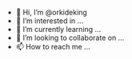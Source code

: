 - 👋 Hi, I’m @orkideking
- 👀 I’m interested in ...
- 🌱 I’m currently learning ...
- 💞️ I’m looking to collaborate on ...
- 📫 How to reach me ...

<!---
orkideking/orkideking is a ✨ special ✨ repository because its `README.md` (this file) appears on your GitHub profile.
You can click the Preview link to take a look at your changes.
--->
